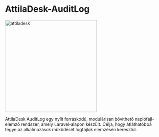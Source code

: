 
<h1>AttilaDesk-AuditLog</h1>
<img width="300" height="300" alt="attiladesk" src="https://github.com/user-attachments/assets/29ee40d2-c4f7-4ec2-95ab-afafaf9cc091" />
<div><p>AttilaDesk AuditLog egy nyílt forráskódú, modulárisan bővíthető naplófájl-elemző rendszer, amely Laravel-alapon készült. Célja, hogy átláthatóbbá tegye az alkalmazások működését logfájlok elemzésén keresztül.</p></div>

